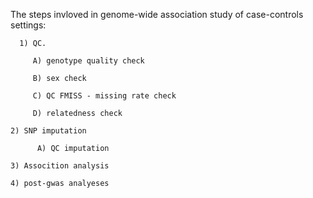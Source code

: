 
The steps invloved in genome-wide association study of case-controls settings:

      1) QC.
      
         A) genotype quality check
         
         B) sex check
         
         C) QC FMISS - missing rate check

         D) relatedness check
    
    2) SNP imputation

          A) QC imputation
    
    3) Assocition analysis

    4) post-gwas analyeses
